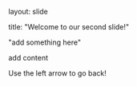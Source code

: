 layout: slide

title: "Welcome to our second slide!"

"add something here"

add content

Use the left arrow to go back!

